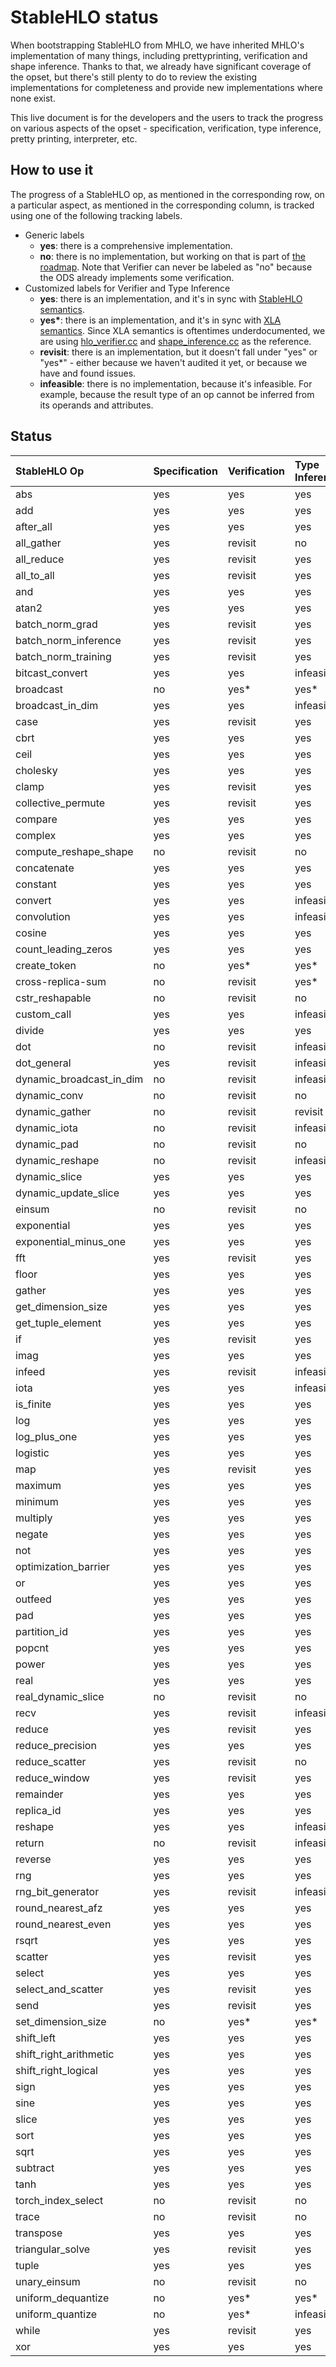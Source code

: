 # StableHLO status

When bootstrapping StableHLO from MHLO, we have inherited MHLO's implementation
of many things, including prettyprinting, verification and shape inference.
Thanks to that, we already have significant coverage of the opset, but there's
still plenty to do to review the existing implementations for completeness and
provide new implementations where none exist.

This live document is for the developers and the users to track the progress on
various aspects of the opset - specification, verification, type inference,
pretty printing, interpreter, etc.

## How to use it

The progress of a StableHLO op, as mentioned in the corresponding row, on a
particular aspect, as mentioned in the corresponding column, is tracked using
one of the following tracking labels.

- Generic labels
  - **yes**: there is a comprehensive implementation.
  - **no**: there is no implementation, but working on that is part of
    [the roadmap](https://github.com/openxla/stablehlo#roadmap).
    Note that Verifier can never be labeled as "no" because the ODS already
    implements some verification.
- Customized labels for Verifier and Type Inference
  - **yes**: there is an implementation, and it's in sync with
    [StableHLO semantics](https://github.com/openxla/stablehlo/blob/main/docs/spec.md).
  - **yes\***: there is an implementation, and it's in sync with
    [XLA semantics](https://www.tensorflow.org/xla/operation_semantics).
    Since XLA semantics is oftentimes underdocumented, we are using
    [hlo_verifier.cc](https://github.com/tensorflow/tensorflow/blob/master/tensorflow/compiler/xla/service/hlo_verifier.cc)
    and [shape_inference.cc](https://github.com/tensorflow/tensorflow/blob/master/tensorflow/compiler/xla/service/shape_inference.cc)
    as the reference.
  - **revisit**: there is an implementation, but it doesn't fall under "yes"
    or "yes\*" - either because we haven't audited it yet, or because we have
    and found issues.
  - **infeasible**: there is no implementation, because it's infeasible.
    For example, because the result type of an op cannot be inferred from
    its operands and attributes.

## Status

| StableHLO Op             | Specification | Verification | Type Inference | Pretty Printing | Interpreter |
|:-------------------------|:--------------|:-------------|:---------------|:----------------|:------------|
| abs                      | yes           | yes          | yes            | yes             | yes         |
| add                      | yes           | yes          | yes            | yes             | yes         |
| after_all                | yes           | yes          | yes            | yes             | no          |
| all_gather               | yes           | revisit      | no             | no              | no          |
| all_reduce               | yes           | revisit      | yes            | no              | no          |
| all_to_all               | yes           | revisit      | yes            | no              | no          |
| and                      | yes           | yes          | yes            | yes             | yes         |
| atan2                    | yes           | yes          | yes            | yes             | yes         |
| batch_norm_grad          | yes           | revisit      | yes            | no              | revisit     |
| batch_norm_inference     | yes           | revisit      | yes            | no              | revisit     |
| batch_norm_training      | yes           | revisit      | yes            | no              | revisit     |
| bitcast_convert          | yes           | yes          | infeasible     | yes             | no          |
| broadcast                | no            | yes\*        | yes\*          | yes             | revisit     |
| broadcast_in_dim         | yes           | yes          | infeasible     | yes             | yes         |
| case                     | yes           | revisit      | yes            | no              | yes         |
| cbrt                     | yes           | yes          | yes            | yes             | yes         |
| ceil                     | yes           | yes          | yes            | yes             | yes         |
| cholesky                 | yes           | yes          | yes            | yes             | revisit     |
| clamp                    | yes           | revisit      | yes            | yes             | yes         |
| collective_permute       | yes           | revisit      | yes            | no              | no          |
| compare                  | yes           | yes          | yes            | yes             | yes         |
| complex                  | yes           | yes          | yes            | yes             | yes         |
| compute_reshape_shape    | no            | revisit      | no             | yes             | no          |
| concatenate              | yes           | yes          | yes            | yes             | yes         |
| constant                 | yes           | yes          | yes            | yes             | yes         |
| convert                  | yes           | yes          | infeasible     | yes             | yes         |
| convolution              | yes           | yes          | infeasible     | revisit         | no          |
| cosine                   | yes           | yes          | yes            | yes             | yes         |
| count_leading_zeros      | yes           | yes          | yes            | yes             | yes         |
| create_token             | no            | yes\*        | yes\*          | yes             | revisit     |
| cross-replica-sum        | no            | revisit      | yes\*          | no              | revisit     |
| cstr_reshapable          | no            | revisit      | no             | yes             | no          |
| custom_call              | yes           | yes          | infeasible     | yes             | yes         |
| divide                   | yes           | yes          | yes            | yes             | yes         |
| dot                      | no            | revisit      | infeasible     | yes             | revisit     |
| dot_general              | yes           | revisit      | infeasible     | no              | no          |
| dynamic_broadcast_in_dim | no            | revisit      | infeasible     | no              | no          |
| dynamic_conv             | no            | revisit      | no             | no              | no          |
| dynamic_gather           | no            | revisit      | revisit        | no              | no          |
| dynamic_iota             | no            | revisit      | infeasible     | yes             | no          |
| dynamic_pad              | no            | revisit      | no             | yes             | no          |
| dynamic_reshape          | no            | revisit      | infeasible     | yes             | no          |
| dynamic_slice            | yes           | yes          | yes            | yes             | yes         |
| dynamic_update_slice     | yes           | yes          | yes            | yes             | yes         |
| einsum                   | no            | revisit      | no             | yes             | revisit     |
| exponential              | yes           | yes          | yes            | yes             | yes         |
| exponential_minus_one    | yes           | yes          | yes            | yes             | yes         |
| fft                      | yes           | revisit      | yes            | yes             | no          |
| floor                    | yes           | yes          | yes            | yes             | yes         |
| gather                   | yes           | yes          | yes            | no              | yes         |
| get_dimension_size       | yes           | yes          | yes            | yes             | yes         |
| get_tuple_element        | yes           | yes          | yes            | yes             | no          |
| if                       | yes           | revisit      | yes            | no              | yes         |
| imag                     | yes           | yes          | yes            | yes             | yes         |
| infeed                   | yes           | revisit      | infeasible     | no              | no          |
| iota                     | yes           | yes          | infeasible     | yes             | yes         |
| is_finite                | yes           | yes          | yes            | yes             | yes         |
| log                      | yes           | yes          | yes            | yes             | yes         |
| log_plus_one             | yes           | yes          | yes            | yes             | yes         |
| logistic                 | yes           | yes          | yes            | yes             | yes         |
| map                      | yes           | revisit      | yes            | no              | yes         |
| maximum                  | yes           | yes          | yes            | yes             | yes         |
| minimum                  | yes           | yes          | yes            | yes             | yes         |
| multiply                 | yes           | yes          | yes            | yes             | yes         |
| negate                   | yes           | yes          | yes            | yes             | yes         |
| not                      | yes           | yes          | yes            | yes             | yes         |
| optimization_barrier     | yes           | yes          | yes            | yes             | no          |
| or                       | yes           | yes          | yes            | yes             | yes         |
| outfeed                  | yes           | yes          | yes            | no              | no          |
| pad                      | yes           | yes          | yes            | yes             | yes         |
| partition_id             | yes           | yes          | yes            | yes             | no          |
| popcnt                   | yes           | yes          | yes            | yes             | yes         |
| power                    | yes           | yes          | yes            | yes             | yes         |
| real                     | yes           | yes          | yes            | yes             | yes         |
| real_dynamic_slice       | no            | revisit      | no             | yes             | no          |
| recv                     | yes           | revisit      | infeasible     | no              | no          |
| reduce                   | yes           | revisit      | yes            | revisit         | yes         |
| reduce_precision         | yes           | yes          | yes            | yes             | no          |
| reduce_scatter           | yes           | revisit      | no             | no              | no          |
| reduce_window            | yes           | revisit      | yes            | no              | yes         |
| remainder                | yes           | yes          | yes            | yes             | yes         |
| replica_id               | yes           | yes          | yes            | yes             | no          |
| reshape                  | yes           | yes          | infeasible     | yes             | yes         |
| return                   | no            | revisit      | infeasible     | yes             | yes         |
| reverse                  | yes           | yes          | yes            | yes             | yes         |
| rng                      | yes           | yes          | yes            | yes             | revisit     |
| rng_bit_generator        | yes           | revisit      | infeasible     | yes             | revisit     |
| round_nearest_afz        | yes           | yes          | yes            | yes             | yes         |
| round_nearest_even       | yes           | yes          | yes            | yes             | yes         |
| rsqrt                    | yes           | yes          | yes            | yes             | yes         |
| scatter                  | yes           | revisit      | yes            | no              | yes         |
| select                   | yes           | yes          | yes            | yes             | yes         |
| select_and_scatter       | yes           | revisit      | yes            | no              | yes         |
| send                     | yes           | revisit      | yes            | no              | no          |
| set_dimension_size       | no            | yes\*        | yes\*          | yes             | no          |
| shift_left               | yes           | yes          | yes            | yes             | yes         |
| shift_right_arithmetic   | yes           | yes          | yes            | yes             | yes         |
| shift_right_logical      | yes           | yes          | yes            | yes             | yes         |
| sign                     | yes           | yes          | yes            | yes             | yes         |
| sine                     | yes           | yes          | yes            | yes             | yes         |
| slice                    | yes           | yes          | yes            | no              | yes         |
| sort                     | yes           | yes          | yes            | no              | yes         |
| sqrt                     | yes           | yes          | yes            | yes             | yes         |
| subtract                 | yes           | yes          | yes            | yes             | yes         |
| tanh                     | yes           | yes          | yes            | yes             | yes         |
| torch_index_select       | no            | revisit      | no             | no              | revisit     |
| trace                    | no            | revisit      | no             | yes             | revisit     |
| transpose                | yes           | yes          | yes            | yes             | yes         |
| triangular_solve         | yes           | revisit      | yes            | no              | revisit     |
| tuple                    | yes           | yes          | yes            | yes             | no          |
| unary_einsum             | no            | revisit      | no             | yes             | revisit     |
| uniform_dequantize       | no            | yes\*        | yes\*          | yes             | no          |
| uniform_quantize         | no            | yes\*        | infeasible     | yes             | no          |
| while                    | yes           | revisit      | yes            | revisit         | yes         |
| xor                      | yes           | yes          | yes            | yes             | yes         |
